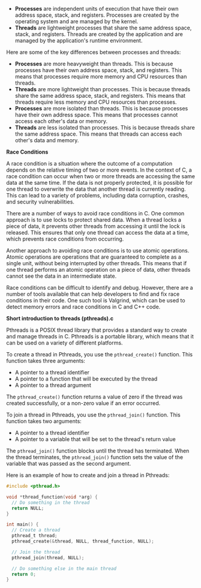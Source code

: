 

* **Processes** are independent units of execution that have their own address space, stack, and registers. Processes are created by the operating system and are managed by the kernel.
* **Threads** are lightweight processes that share the same address space, stack, and registers. Threads are created by the application and are managed by the application's runtime environment.


Here are some of the key differences between processes and threads:


* **Processes** are more heavyweight than threads. This is because processes have their own address space, stack, and registers. This means that processes require more memory and CPU resources than threads.
* **Threads** are more lightweight than processes. This is because threads share the same address space, stack, and registers. This means that threads require less memory and CPU resources than processes.
* **Processes** are more isolated than threads. This is because processes have their own address space. This means that processes cannot access each other's data or memory.
* **Threads** are less isolated than processes. This is because threads share the same address space. This means that threads can access each other's data and memory.


**Race Conditions**


A race condition is a situation where the outcome of a computation depends on the relative timing of two or more events. In the context of C, a race condition can occur when two or more threads are accessing the same data at the same time. If the data is not properly protected, it is possible for one thread to overwrite the data that another thread is currently reading. This can lead to a variety of problems, including data corruption, crashes, and security vulnerabilities.


There are a number of ways to avoid race conditions in C. One common approach is to use locks to protect shared data. When a thread locks a piece of data, it prevents other threads from accessing it until the lock is released. This ensures that only one thread can access the data at a time, which prevents race conditions from occurring.


Another approach to avoiding race conditions is to use atomic operations. Atomic operations are operations that are guaranteed to complete as a single unit, without being interrupted by other threads. This means that if one thread performs an atomic operation on a piece of data, other threads cannot see the data in an intermediate state.


Race conditions can be difficult to identify and debug. However, there are a number of tools available that can help developers to find and fix race conditions in their code. One such tool is Valgrind, which can be used to detect memory errors and race conditions in C and C++ code.


**Short introduction to threads (pthreads).c**


Pthreads is a POSIX thread library that provides a standard way to create and manage threads in C. Pthreads is a portable library, which means that it can be used on a variety of different platforms.


To create a thread in Pthreads, you use the `pthread_create()` function. This function takes three arguments:


* A pointer to a thread identifier
* A pointer to a function that will be executed by the thread
* A pointer to a thread argument


The `pthread_create()` function returns a value of zero if the thread was created successfully, or a non-zero value if an error occurred.


To join a thread in Pthreads, you use the `pthread_join()` function. This function takes two arguments:


* A pointer to a thread identifier
* A pointer to a variable that will be set to the thread's return value


The `pthread_join()` function blocks until the thread has terminated. When the thread terminates, the `pthread_join()` function sets the value of the variable that was passed as the second argument.


Here is an example of how to create and join a thread in Pthreads:

```c
#include <pthread.h>

void *thread_function(void *arg) {
  // Do something in the thread
  return NULL;
}

int main() {
  // Create a thread
  pthread_t thread;
  pthread_create(&thread, NULL, thread_function, NULL);

  // Join the thread
  pthread_join(thread, NULL);

  // Do something else in the main thread
  return 0;
}
```


